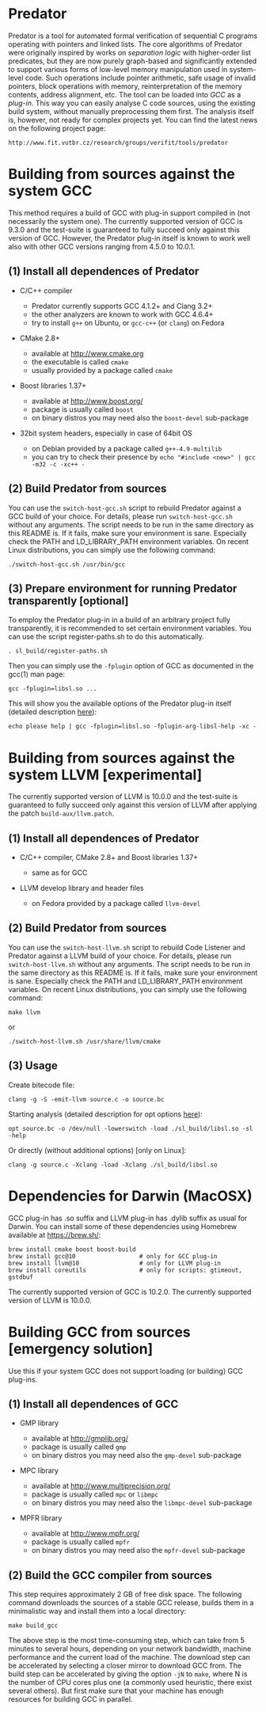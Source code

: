 Predator
========
Predator is a tool for automated formal verification of sequential C programs
operating with pointers and linked lists. The core algorithms of Predator were
originally inspired by works on *separation logic* with higher-order list
predicates, but they are now purely graph-based and significantly extended to
support various forms of low-level memory manipulation used in system-level
code.  Such operations include pointer arithmetic, safe usage of invalid
pointers, block operations with memory, reinterpretation of the memory contents,
address alignment, etc.  The tool can be loaded into *GCC* as a *plug-in*.  This
way you can easily analyse C code sources, using the existing build system,
without manually preprocessing them first.  The analysis itself is, however, not
ready for complex projects yet.  You can find the latest news on the following
project page:

    http://www.fit.vutbr.cz/research/groups/verifit/tools/predator

Building from sources against the system GCC
============================================
This method requires a build of GCC with plug-in support compiled in (not
necessarily the system one).  The currently supported version of GCC is 9.3.0
and the test-suite is guaranteed to fully succeed only against this version
of GCC.  However, the Predator plug-in itself is known to work well also with
other GCC versions ranging from 4.5.0 to 10.0.1.

(1) Install all dependences of Predator
---------------------------------------
   * C/C++ compiler
     - Predator currently supports GCC 4.1.2+ and Clang 3.2+
     - the other analyzers are known to work with GCC 4.6.4+
     - try to install `g++` on Ubuntu, or `gcc-c++` (or `clang`) on Fedora

   * CMake 2.8+
     - available at http://www.cmake.org
     - the executable is called `cmake`
     - usually provided by a package called `cmake`

   * Boost libraries 1.37+
     - available at http://www.boost.org/
     - package is usually called `boost`
     - on binary distros you may need also the `boost-devel` sub-package

   * 32bit system headers, especially in case of 64bit OS
     - on Debian provided by a package called `g++-4.9-multilib`
     - you can try to check their presence
       by `echo "#include <new>" | gcc -m32 -c -xc++ -`

(2) Build Predator from sources
-------------------------------
You can use the `switch-host-gcc.sh` script to rebuild Predator against a GCC
build of your choice.  For details, please run `switch-host-gcc.sh` without any
arguments.  The script needs to be run in the same directory as this README is.
If it fails, make sure your environment is sane.  Especially check the PATH and
LD_LIBRARY_PATH environment variables.  On recent Linux distributions, you can
simply use the following command:

    ./switch-host-gcc.sh /usr/bin/gcc

(3) Prepare environment for running Predator transparently [optional]
---------------------------------------------------------------------
To employ the Predator plug-in in a build of an arbitrary project fully
transparently, it is recommended to set certain environment variables.  You can
use the script register-paths.sh to do this automatically.

    . sl_build/register-paths.sh

Then you can simply use the `-fplugin` option of GCC as documented in the gcc(1)
man page:

    gcc -fplugin=libsl.so ...

This will show you the available options of the Predator plug-in itself
(detailed description [here](options.md)):

    echo please help | gcc -fplugin=libsl.so -fplugin-arg-libsl-help -xc -

Building from sources against the system LLVM [experimental]
=============================================================
The currently supported version of LLVM is 10.0.0 and the test-suite is
guaranteed to fully succeed only against this version of LLVM after applying
the patch `build-aux/llvm.patch`.

(1) Install all dependences of Predator
---------------------------------------
   * C/C++ compiler, CMake 2.8+ and Boost libraries 1.37+
     - same as for GCC

   * LLVM develop library and header files
     - on Fedora provided by a package called `llvm-devel`

(2) Build Predator from sources
-------------------------------
You can use the `switch-host-llvm.sh` script to rebuild Code Listener and
Predator against a LLVM build of your choice.  For details, please run
`switch-host-llvm.sh` without any arguments.  The script needs to be run in the
same directory as this README is.  If it fails, make sure your environment is
sane.  Especially check the PATH and LD_LIBRARY_PATH environment variables.
On recent Linux distributions, you can simply use the following command:

    make llvm

or

    ./switch-host-llvm.sh /usr/share/llvm/cmake

(3) Usage
---------
Create bitecode file:

    clang -g -S -emit-llvm source.c -o source.bc

Starting analysis (detailed description for opt options [here](options.md)):

    opt source.bc -o /dev/null -lowerswitch -load ./sl_build/libsl.so -sl -help

Or directly (without additional options) [only on Linux]:

    clang -g source.c -Xclang -load -Xclang ./sl_build/libsl.so

Dependencies for Darwin (MacOSX)
================================
GCC plug-in has .so suffix and LLVM plug-in has .dylib suffix as usual for
Darwin.  You can install some of these dependencies using Homebrew available at
https://brew.sh/:

    brew install cmake boost boost-build
    brew install gcc@10                  # only for GCC plug-in
    brew install llvm@10                 # only for LLVM plug-in
    brew install coreutils               # only for scripts: gtimeout, gstdbuf

The currently supported version of GCC is 10.2.0.
The currently supported version of LLVM is 10.0.0.

Building GCC from sources [emergency solution]
==============================================
Use this if your system GCC does not support loading (or building) GCC plug-ins.

(1) Install all dependences of GCC
----------------------------------
   * GMP library
     - available at http://gmplib.org/
     - package is usually called `gmp`
     - on binary distros you may need also the `gmp-devel` sub-package

   * MPC library
     - available at http://www.multiprecision.org/
     - package is usually called `mpc` or `libmpc`
     - on binary distros you may need also the `libmpc-devel` sub-package

   * MPFR library
     - available at http://www.mpfr.org/
     - package is usually called `mpfr`
     - on binary distros you may need also the `mpfr-devel` sub-package

(2) Build the GCC compiler from sources
---------------------------------------
This step requires approximately 2 GB of free disk space.  The following command
downloads the sources of a stable GCC release, builds them in a minimalistic way
and install them into a local directory:

    make build_gcc

The above step is the most time-consuming step, which can take from 5 minutes to
several hours, depending on your network bandwidth, machine performance and the
current load of the machine.  The download step can be accelerated by selecting
a closer mirror to download GCC from.  The build step can be accelerated by
giving the option `-jN` to `make`, where N is the number of CPU cores plus one
(a commonly used heuristic, there exist several others).  But first make sure
that your machine has enough resources for building GCC in parallel.
